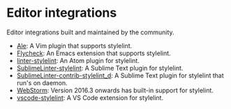 # Editor integrations

Editor integrations built and maintained by the community.

 -   [Ale](https://github.com/dense-analysis/ale): A Vim plugin that supports stylelint.
-   [Flycheck](https://github.com/flycheck/flycheck): An Emacs extension that supports stylelint.
-   [linter-stylelint](https://github.com/AtomLinter/linter-stylelint): An Atom plugin for stylelint.
-   [SublimeLinter-stylelint](https://github.com/SublimeLinter/SublimeLinter-stylelint): A Sublime Text plugin for stylelint.
-   [SublimeLinter-contrib-stylelint_d](https://github.com/jo-sm/SublimeLinter-contrib-stylelint_d): A Sublime Text plugin for stylelint that run's on daemon.
-   [WebStorm](https://blog.jetbrains.com/webstorm/2016/09/webstorm-2016-3-eap-163-4830-stylelint-usages-for-default-exports-and-more/): Version 2016.3 onwards has built-in support for stylelint.
-   [vscode-stylelint](https://marketplace.visualstudio.com/items?itemName=stylelint.vscode-stylelint): A VS Code extension for stylelint.
